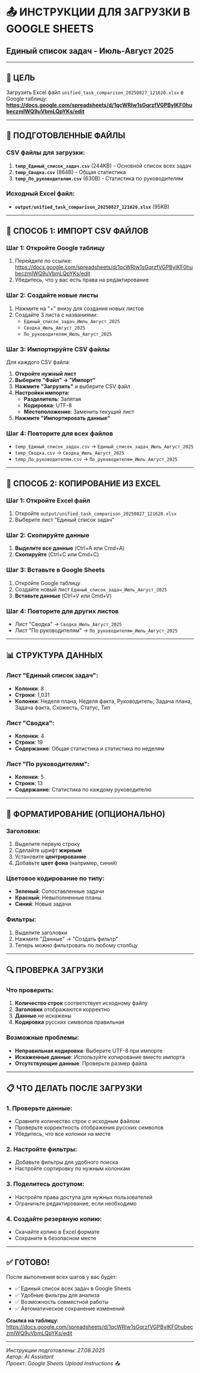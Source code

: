 # 📤 ИНСТРУКЦИИ ДЛЯ ЗАГРУЗКИ В GOOGLE SHEETS
## Единый список задач - Июль-Август 2025

---

## 🎯 **ЦЕЛЬ**
Загрузить Excel файл `unified_task_comparison_20250827_121620.xlsx` в Google таблицу:
**https://docs.google.com/spreadsheets/d/1qcWRIw1sGqrzfVGPBylKF0hubeczmIWQ9uVbmLQpYKs/edit**

---

## 📁 **ПОДГОТОВЛЕННЫЕ ФАЙЛЫ**

### **CSV файлы для загрузки:**
1. **`temp_Единый_список_задач.csv`** (244KB) - Основной список всех задач
2. **`temp_Сводка.csv`** (864B) - Общая статистика
3. **`temp_По_руководителям.csv`** (630B) - Статистика по руководителям

### **Исходный Excel файл:**
- **`output/unified_task_comparison_20250827_121620.xlsx`** (95KB)

---

## 🚀 **СПОСОБ 1: ИМПОРТ CSV ФАЙЛОВ**

### **Шаг 1: Откройте Google таблицу**
1. Перейдите по ссылке: https://docs.google.com/spreadsheets/d/1qcWRIw1sGqrzfVGPBylKF0hubeczmIWQ9uVbmLQpYKs/edit
2. Убедитесь, что у вас есть права на редактирование

### **Шаг 2: Создайте новые листы**
1. Нажмите на "+" внизу для создания новых листов
2. Создайте 3 листа с названиями:
   - `Единый_список_задач_Июль_Август_2025`
   - `Сводка_Июль_Август_2025`
   - `По_руководителям_Июль_Август_2025`

### **Шаг 3: Импортируйте CSV файлы**
Для каждого CSV файла:

1. **Откройте нужный лист**
2. **Выберите "Файл" → "Импорт"**
3. **Нажмите "Загрузить"** и выберите CSV файл
4. **Настройки импорта:**
   - **Разделитель**: Запятая
   - **Кодировка**: UTF-8
   - **Местоположение**: Заменить текущий лист
5. **Нажмите "Импортировать данные"**

### **Шаг 4: Повторите для всех файлов**
- `temp_Единый_список_задач.csv` → `Единый_список_задач_Июль_Август_2025`
- `temp_Сводка.csv` → `Сводка_Июль_Август_2025`
- `temp_По_руководителям.csv` → `По_руководителям_Июль_Август_2025`

---

## 🎯 **СПОСОБ 2: КОПИРОВАНИЕ ИЗ EXCEL**

### **Шаг 1: Откройте Excel файл**
1. Откройте `output/unified_task_comparison_20250827_121620.xlsx`
2. Выберите лист "Единый список задач"

### **Шаг 2: Скопируйте данные**
1. **Выделите все данные** (Ctrl+A или Cmd+A)
2. **Скопируйте** (Ctrl+C или Cmd+C)

### **Шаг 3: Вставьте в Google Sheets**
1. Откройте Google таблицу
2. Создайте новый лист `Единый_список_задач_Июль_Август_2025`
3. **Вставьте данные** (Ctrl+V или Cmd+V)

### **Шаг 4: Повторите для других листов**
- Лист "Сводка" → `Сводка_Июль_Август_2025`
- Лист "По руководителям" → `По_руководителям_Июль_Август_2025`

---

## 📊 **СТРУКТУРА ДАННЫХ**

### **Лист "Единый список задач":**
- **Колонки**: 8
- **Строки**: 1,031
- **Колонки**: Неделя плана, Неделя факта, Руководитель, Задача плана, Задача факта, Схожесть, Статус, Тип

### **Лист "Сводка":**
- **Колонки**: 4
- **Строки**: 19
- **Содержание**: Общая статистика и статистика по неделям

### **Лист "По руководителям":**
- **Колонки**: 5
- **Строки**: 13
- **Содержание**: Статистика по каждому руководителю

---

## 🎨 **ФОРМАТИРОВАНИЕ (ОПЦИОНАЛЬНО)**

### **Заголовки:**
1. Выделите первую строку
2. Сделайте шрифт **жирным**
3. Установите **центрирование**
4. Добавьте **цвет фона** (например, синий)

### **Цветовое кодирование по типу:**
- **Зеленый**: Сопоставленные задачи
- **Красный**: Невыполненные планы
- **Синий**: Новые задачи

### **Фильтры:**
1. Выделите заголовки
2. Нажмите "Данные" → "Создать фильтр"
3. Теперь можно фильтровать по любому столбцу

---

## 🔍 **ПРОВЕРКА ЗАГРУЗКИ**

### **Что проверить:**
1. **Количество строк** соответствует исходному файлу
2. **Заголовки** отображаются корректно
3. **Данные** не искажены
4. **Кодировка** русских символов правильная

### **Возможные проблемы:**
- **Неправильная кодировка**: Выберите UTF-8 при импорте
- **Искаженные данные**: Используйте копирование вместо импорта
- **Отсутствующие данные**: Проверьте размер файла

---

## 📋 **ЧТО ДЕЛАТЬ ПОСЛЕ ЗАГРУЗКИ**

### **1. Проверьте данные:**
- Сравните количество строк с исходным файлом
- Проверьте корректность отображения русских символов
- Убедитесь, что все колонки на месте

### **2. Настройте фильтры:**
- Добавьте фильтры для удобного поиска
- Настройте сортировку по нужным колонкам

### **3. Поделитесь доступом:**
- Настройте права доступа для нужных пользователей
- Ограничьте редактирование, если необходимо

### **4. Создайте резервную копию:**
- Скачайте копию в Excel формате
- Сохраните в безопасном месте

---

## ✅ **ГОТОВО!**

После выполнения всех шагов у вас будет:
- ✅ Единый список всех задач в Google Sheets
- ✅ Удобные фильтры для анализа
- ✅ Возможность совместной работы
- ✅ Автоматическое сохранение изменений

**Ссылка на таблицу**: https://docs.google.com/spreadsheets/d/1qcWRIw1sGqrzfVGPBylKF0hubeczmIWQ9uVbmLQpYKs/edit

---

*Инструкции подготовлены: 27.08.2025*  
*Автор: AI Assistant*  
*Проект: Google Sheets Upload Instructions* 📤
